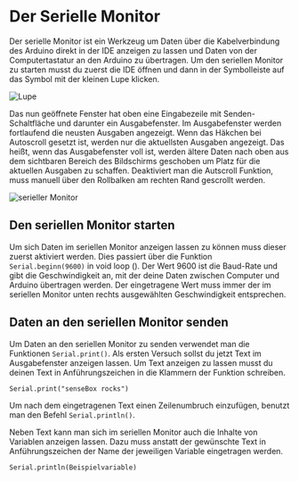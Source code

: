 # Der Serielle Monitor

Der serielle Monitor ist ein Werkzeug um Daten über die Kabelverbindung des Arduino direkt in der IDE anzeigen zu lassen und Daten von der Computertastatur an den Arduino zu übertragen.
Um den seriellen Monitor zu starten musst du zuerst die IDE öffnen und dann in der Symbolleiste auf das Symbol mit der kleinen Lupe klicken.

![Lupe](https://raw.githubusercontent.com/sensebox/resources/master/images/arduino_magnifying_glass.png
 "Lupe")

Das nun geöffnete Fenster hat oben eine Eingabezeile mit Senden-Schaltfläche und darunter ein Ausgabefenster. Im Ausgabefenster werden fortlaufend die neusten Ausgaben angezeigt. Wenn das Häkchen bei Autoscroll gesetzt ist, werden nur die aktuellsten Ausgaben angezeigt. Das heißt, wenn das Ausgabefenster voll ist, werden ältere Daten nach oben aus dem sichtbaren Bereich des Bildschirms geschoben um Platz für die aktuellen Ausgaben zu schaffen. Deaktiviert man die Autscroll Funktion, muss manuell über den Rollbalken am rechten Rand gescrollt werden.

![serieller Monitor](https://raw.githubusercontent.com/sensebox/resources/master/images/arduino_serial_monitor.jpg
 "serieller Monitor")

## Den seriellen Monitor starten

Um sich Daten im seriellen Monitor anzeigen lassen zu können muss dieser zuerst aktiviert werden. Dies passiert über die Funktion `Serial.beginn(9600)` in void loop (). Der Wert 9600 ist die Baud-Rate und gibt die Geschwindigkeit an, mit der deine Daten zwischen Computer und Arduino übertragen werden. Der eingetragene Wert muss immer der im seriellen Monitor unten rechts ausgewählten Geschwindigkeit entsprechen.

## Daten an den seriellen Monitor senden

Um Daten an den seriellen Monitor zu senden verwendet man die Funktionen `Serial.print()`. Als ersten Versuch sollst du jetzt Text im Ausgabefenster anzeigen lassen. Um Text anzeigen zu lassen musst du deinen Text in Anführungszeichen in die Klammern der Funktion schreiben.

```
Serial.print("senseBox rocks")
```

Um nach dem eingetragenen Text einen Zeilenumbruch einzufügen, benutzt man den Befehl `Serial.println()`.

Neben Text kann man sich im seriellen Monitor auch die Inhalte von Variablen anzeigen lassen. Dazu muss anstatt der gewünschte Text in Anführungszeichen der Name der jeweiligen Variable eingetragen werden.

```
Serial.println(Beispielvariable)
```
